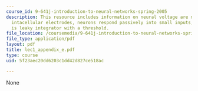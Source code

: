 ```yaml
---
course_id: 9-641j-introduction-to-neural-networks-spring-2005
description: This resource includes information on neural voltage are measured with
  intacellular electrodes, neurons respond passively into small inputs, and a neuron
  is leaky integrator with a threshold.
file_location: /coursemedia/9-641j-introduction-to-neural-networks-spring-2005/5f23aec20dd6203c1dd42d827ce518ac_lec1_appendix_e.pdf
file_type: application/pdf
layout: pdf
title: lec1_appendix_e.pdf
type: course
uid: 5f23aec20dd6203c1dd42d827ce518ac

---
```

None